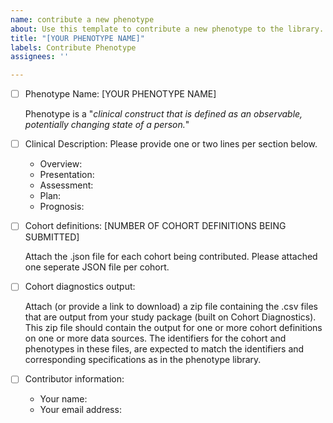 ```yaml
---
name: contribute a new phenotype
about: Use this template to contribute a new phenotype to the library.
title: "[YOUR PHENOTYPE NAME]"
labels: Contribute Phenotype
assignees: ''

---
```


- [ ] Phenotype Name: [YOUR PHENOTYPE NAME]

    Phenotype is a "_clinical construct that is defined as an observable, potentially changing state of a person._"

- [ ] Clinical Description:
    Please provide one or two lines per section below.

    - Overview: 
    - Presentation: 
    - Assessment:
    - Plan:
    - Prognosis:

- [ ] Cohort definitions: [NUMBER OF COHORT DEFINITIONS BEING SUBMITTED]

    Attach the .json file for each cohort being contributed. Please attached one seperate JSON file per cohort.


- [ ] Cohort diagnostics output: 

    Attach (or provide a link to download) a zip file containing the .csv files that are output from your study package (built on Cohort Diagnostics). This zip file should contain the output for one or more cohort definitions on one or more data sources. The identifiers for the cohort and phenotypes in these files, are expected to match the identifiers and corresponding specifications as in the phenotype library.

- [ ] Contributor information: 

    - Your name:
    - Your email address:
